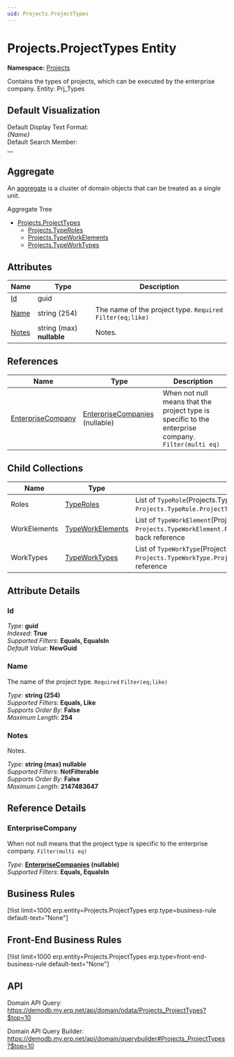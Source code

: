 ```yaml
---
uid: Projects.ProjectTypes
---
```

# Projects.ProjectTypes Entity

**Namespace:** [Projects](Projects.md)  

Contains the types of projects, which can be executed by the enterprise company. Entity: Prj_Types

## Default Visualization
Default Display Text Format:  
_{Name}_  
Default Search Member:  
__  

## Aggregate
An [aggregate](https://docs.erp.net/tech/advanced/concepts/aggregates.html) is a cluster of domain objects that can be treated as a single unit.  

Aggregate Tree  
* [Projects.ProjectTypes](Projects.ProjectTypes.md)  
  * [Projects.TypeRoles](Projects.TypeRoles.md)  
  * [Projects.TypeWorkElements](Projects.TypeWorkElements.md)  
  * [Projects.TypeWorkTypes](Projects.TypeWorkTypes.md)  

## Attributes

| Name | Type | Description |
| ---- | ---- | --- |
| [Id](Projects.ProjectTypes.md#id) | guid |  
| [Name](Projects.ProjectTypes.md#name) | string (254) | The name of the project type. `Required` `Filter(eq;like)` 
| [Notes](Projects.ProjectTypes.md#notes) | string (max) __nullable__ | Notes. 

## References

| Name | Type | Description |
| ---- | ---- | --- |
| [EnterpriseCompany](Projects.ProjectTypes.md#enterprisecompany) | [EnterpriseCompanies](General.EnterpriseCompanies.md) (nullable) | When not null means that the project type is specific to the enterprise company. `Filter(multi eq)` |

## Child Collections

| Name | Type | Description |
| ---- | ---- | --- |
| Roles | [TypeRoles](Projects.TypeRoles.md) | List of `TypeRole`(Projects.TypeRoles.md) child objects, based on the `Projects.TypeRole.ProjectType`(Projects.TypeRoles.md#projecttype) back reference 
| WorkElements | [TypeWorkElements](Projects.TypeWorkElements.md) | List of `TypeWorkElement`(Projects.TypeWorkElements.md) child objects, based on the `Projects.TypeWorkElement.ProjectType`(Projects.TypeWorkElements.md#projecttype) back reference 
| WorkTypes | [TypeWorkTypes](Projects.TypeWorkTypes.md) | List of `TypeWorkType`(Projects.TypeWorkTypes.md) child objects, based on the `Projects.TypeWorkType.ProjectType`(Projects.TypeWorkTypes.md#projecttype) back reference 


## Attribute Details

### Id

_Type_: **guid**  
_Indexed_: **True**  
_Supported Filters_: **Equals, EqualsIn**  
_Default Value_: **NewGuid**  

### Name

The name of the project type. `Required` `Filter(eq;like)`

_Type_: **string (254)**  
_Supported Filters_: **Equals, Like**  
_Supports Order By_: **False**  
_Maximum Length_: **254**  

### Notes

Notes.

_Type_: **string (max) __nullable__**  
_Supported Filters_: **NotFilterable**  
_Supports Order By_: **False**  
_Maximum Length_: **2147483647**  


## Reference Details

### EnterpriseCompany

When not null means that the project type is specific to the enterprise company. `Filter(multi eq)`

_Type_: **[EnterpriseCompanies](General.EnterpriseCompanies.md) (nullable)**  
_Supported Filters_: **Equals, EqualsIn**  



## Business Rules

[!list limit=1000 erp.entity=Projects.ProjectTypes erp.type=business-rule default-text="None"]

## Front-End Business Rules

[!list limit=1000 erp.entity=Projects.ProjectTypes erp.type=front-end-business-rule default-text="None"]

## API

Domain API Query:
<https://demodb.my.erp.net/api/domain/odata/Projects_ProjectTypes?$top=10>

Domain API Query Builder:
<https://demodb.my.erp.net/api/domain/querybuilder#Projects_ProjectTypes?$top=10>

